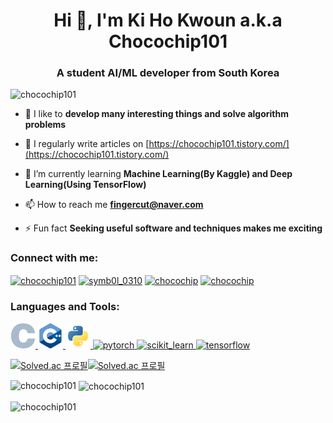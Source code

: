 <h1 align="center">Hi 👋, I'm Ki Ho Kwoun a.k.a Chocochip101</h1>
<h3 align="center">A student AI/ML developer from South Korea</h3>

<p align="left"> <img src="https://komarev.com/ghpvc/?username=chocochip101&label=Profile%20views&color=0e75b6&style=flat" alt="chocochip101" /> </p>

- 🔭 I like to **develop many interesting things and solve algorithm problems**

- 📝 I regularly write articles on [https://chocochip101.tistory.com/](https://chocochip101.tistory.com/)

- 🌱 I’m currently learning **Machine Learning(By Kaggle) and Deep Learning(Using TensorFlow)**

- 📫 How to reach me **fingercut@naver.com**

- ⚡ Fun fact **Seeking useful software and techniques makes me exciting**

<h3 align="left">Connect with me:</h3>
<p align="left">
<a href="https://kaggle.com/chocochip101" target="blank"><img align="center" src="https://cdn.jsdelivr.net/npm/simple-icons@3.0.1/icons/kaggle.svg" alt="chocochip101" height="30" width="40" /></a>
<a href="https://instagram.com/symb0l_0310" target="blank"><img align="center" src="https://cdn.jsdelivr.net/npm/simple-icons@3.0.1/icons/instagram.svg" alt="symb0l_0310" height="30" width="40" /></a>
<a href="https://codeforces.com/profile/chocochip" target="blank"><img align="center" src="https://cdn.jsdelivr.net/npm/simple-icons@3.0.1/icons/codeforces.svg" alt="chocochip" height="30" width="40" /></a>
<a href="https://www.leetcode.com/chocochip" target="blank"><img align="center" src="https://cdn.jsdelivr.net/npm/simple-icons@3.0.1/icons/leetcode.svg" alt="chocochip" height="30" width="40" /></a>
</p>

<h3 align="left">Languages and Tools:</h3>
<p align="left"> <a href="https://www.cprogramming.com/" target="_blank"> <img src="https://raw.githubusercontent.com/devicons/devicon/master/icons/c/c-original.svg" alt="c" width="40" height="40"/> </a> <a href="https://www.w3schools.com/cpp/" target="_blank"> <img src="https://raw.githubusercontent.com/devicons/devicon/master/icons/cplusplus/cplusplus-original.svg" alt="cplusplus" width="40" height="40"/> </a> <a href="https://www.python.org" target="_blank"> <img src="https://raw.githubusercontent.com/devicons/devicon/master/icons/python/python-original.svg" alt="python" width="40" height="40"/> </a> <a href="https://pytorch.org/" target="_blank"> <img src="https://www.vectorlogo.zone/logos/pytorch/pytorch-icon.svg" alt="pytorch" width="40" height="40"/> </a> <a href="https://scikit-learn.org/" target="_blank"> <img src="https://upload.wikimedia.org/wikipedia/commons/0/05/Scikit_learn_logo_small.svg" alt="scikit_learn" width="40" height="40"/> </a> <a href="https://www.tensorflow.org" target="_blank"> <img src="https://www.vectorlogo.zone/logos/tensorflow/tensorflow-icon.svg" alt="tensorflow" width="40" height="40"/> </a> </p>    

[![Solved.ac
프로필](http://mazassumnida.wtf/api/v2/generate_badge?boj=kiho1998)](https://solved.ac/kiho1998)[![Solved.ac
프로필](http://mazassumnida.wtf/api/v2/generate_badge?boj=chocochip101)](https://solved.ac/chocochip101)

<p><img align="left" src="https://github-readme-stats.vercel.app/api/top-langs?username=chocochip101&show_icons=true&locale=en&layout=compact" alt="chocochip101" /></p>   

<p>&nbsp;<img align="center" src="https://github-readme-stats.vercel.app/api?username=chocochip101&show_icons=true&locale=en" alt="chocochip101" /></p>   

<p><img align="center" src="https://github-readme-streak-stats.herokuapp.com/?user=chocochip101&" alt="chocochip101" /></p>


<!--
**Chocochip101/Chocochip101** is a ✨ _special_ ✨ repository because its `README.md` (this file) appears on your GitHub profile.

Here are some ideas to get you started:

- 🔭 I’m currently working on ...
- 🌱 I’m currently learning ...
- 👯 I’m looking to collaborate on ...
- 🤔 I’m looking for help with ...
- 💬 Ask me about ...
- 📫 How to reach me: ...
- 😄 Pronouns: ...
- ⚡ Fun fact: ...
-->

